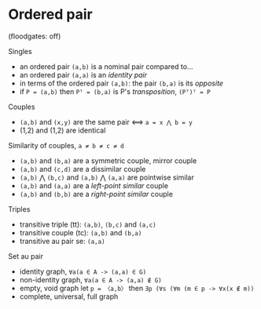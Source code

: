 # Ordered pair
(floodgates: off)

Singles
- an ordered pair `(a,b)` is a nominal pair compared to…
- an ordered pair `(a,a)` is an *identity pair*
- in terms of the ordered pair `(a,b)`: the pair `(b,a)` is its *opposite*
- if `P = (a,b)` then `Pᵀ = (b,a)` is P's *transposition*, `(Pᵀ)ᵀ = P`

Couples
- `(a,b)` and `(x,y)` are the same pair ⟺ `a = x ⋀ b = y`
- (1,2) and (1,2) are identical

Similarity of couples, `a ≠ b ≠ c ≠ d`
- `(a,b)` and `(b,a)` are a symmetric couple, mirror couple
- `(a,b)` and `(c,d)` are a dissimilar couple
- `(a,b)` ⋀ `(b,c)` and `(a,b)` ⋀ `(a,a)` are pointwise similar
- `(a,b)` and `(a,a)` are a *left-point similar* couple
- `(a,b)` and `(b,b)` are a *right-point similar* couple

Triples
- transitive triple (tt): `(a,b)`, `(b,c)` and `(a,c)`
- transitive couple (tc): `(a,b)` and `(b,a)`
- transitive au pair se:  `(a,a)`

Set au pair
- identity graph,     `∀a(a ∈ A -> (a,a) ∈ G)`
- non-identity graph, `∀a(a ∈ A -> (a,a) ∉ G)`
- empty, void graph
  let `p = 〈a,b〉` then `∃p (∀s (∀m (m ∈ p -> ∀x(x ∉ m))`
- complete, universal, full graph
